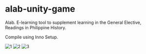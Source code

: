 # alab-unity-game

Alab. E-learning tool to supplement learning in the General Elective, Readings in Philippine History.

Compile using Inno Setup.

![1](https://user-images.githubusercontent.com/60454465/153396174-1f14b3d1-c7d2-4267-ada2-11eadf37cdcf.png)
![2](https://user-images.githubusercontent.com/60454465/153396185-e3b731f4-de65-471b-a78c-df1cf73384b0.png)
![3](https://user-images.githubusercontent.com/60454465/153396199-71fe6d26-51b8-402d-8c7f-816ece881543.png)

